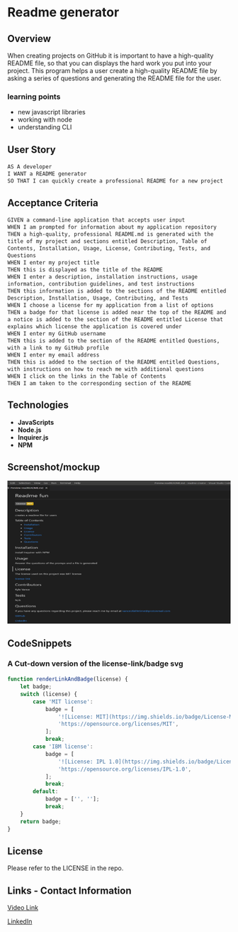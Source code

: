 # Readme generator

## Overview

When creating projects on GitHub it is important to have a high-quality README file, so that you can displays the hard work you put into your project. This program helps a user create a high-quality README file by asking a series of questions and generating the README file for the user.

### learning points

- new javascript libraries
- working with node
- understanding CLI

## User Story

```
AS A developer
I WANT a README generator
SO THAT I can quickly create a professional README for a new project
```

## Acceptance Criteria

```
GIVEN a command-line application that accepts user input
WHEN I am prompted for information about my application repository
THEN a high-quality, professional README.md is generated with the title of my project and sections entitled Description, Table of Contents, Installation, Usage, License, Contributing, Tests, and Questions
WHEN I enter my project title
THEN this is displayed as the title of the README
WHEN I enter a description, installation instructions, usage information, contribution guidelines, and test instructions
THEN this information is added to the sections of the README entitled Description, Installation, Usage, Contributing, and Tests
WHEN I choose a license for my application from a list of options
THEN a badge for that license is added near the top of the README and a notice is added to the section of the README entitled License that explains which license the application is covered under
WHEN I enter my GitHub username
THEN this is added to the section of the README entitled Questions, with a link to my GitHub profile
WHEN I enter my email address
THEN this is added to the section of the README entitled Questions, with instructions on how to reach me with additional questions
WHEN I click on the links in the Table of Contents
THEN I am taken to the corresponding section of the README
```

## Technologies

- **JavaScripts**
- **Node.js**
- **Inquirer.js**
- **NPM**

## Screenshot/mockup

![created README file](./images/readme.jpg)

## CodeSnippets

### A Cut-down version of the license-link/badge svg

``` javascript
function renderLinkAndBadge(license) {
	let badge;
	switch (license) {
		case 'MIT license':
			badge = [
				'![License: MIT](https://img.shields.io/badge/License-MIT-yellow.svg)',
				'https://opensource.org/licenses/MIT',
			];
			break;
		case 'IBM license':
			badge = [
				'![License: IPL 1.0](https://img.shields.io/badge/License-IPL_1.0-blue.svg)',
				'https://opensource.org/licenses/IPL-1.0',
			];
			break;
		default:
			badge = ['', ''];
			break;
	}
	return badge;
}
```

## License

Please refer to the LICENSE in the repo.

## Links - Contact Information

[Video Link](https://drive.google.com/file/d/1QiN2lY7BYbvbIuu7etDqEN6nydtGjj-G/view)

[LinkedIn](https://www.linkedin.com/in/kyle-s-vance)
